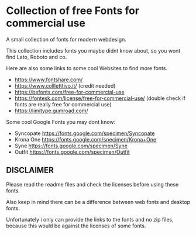 # Collection of free Fonts for commercial use

A small collection of fonts for modern webdesign.

This collection includes fonts you maybe didnt know about, so you wont find Lato, Roboto and co.

Here are also some links to some cool Websites to find more fonts.

- https://www.fontshare.com/
- https://www.collletttivo.it/ (credit needed)
- https://befonts.com/free-for-commercial-use
- https://fontesk.com/license/free-for-commercial-use/ (double check if fonts are really free for commercial use)
- https://limitype.gumroad.com/

Some cool Google Fonts you may dont know:

- Syncopate https://fonts.google.com/specimen/Syncopate
- Krona One https://fonts.google.com/specimen/Krona+One
- Syne https://fonts.google.com/specimen/Syne
- Outfit https://fonts.google.com/specimen/Outfit

## DISCLAIMER
Please read the readme files and check the licenses before using these fonts.

Also keep in mind there can be a difference between web fonts and desktop fonts.

Unfortunately i only can provide the links to the fonts and no zip files, because this would be against the licenses of some fonts.
